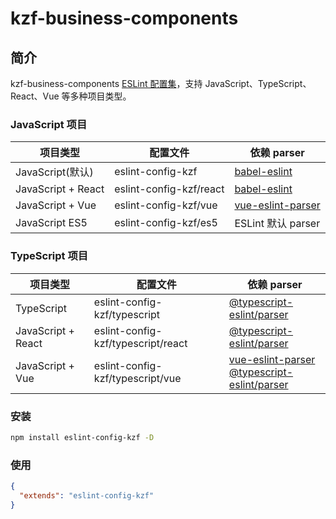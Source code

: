 # kzf-business-components

## 简介

kzf-business-components [ESLint 配置集](http://eslint.org/docs/developer-guide/shareable-configs.html)，支持 JavaScript、TypeScript、React、Vue 等多种项目类型。

### JavaScript 项目

| 项目类型 | 配置文件 | 依赖 parser |
| ----------- | ----------- | -----------|
| JavaScript(默认)         | eslint-config-kzf      | [babel-eslint](https://www.npmjs.com/package/babel-eslint)|
| JavaScript + React | eslint-config-kzf/react| [babel-eslint](https://www.npmjs.com/package/babel-eslint)|
| JavaScript + Vue   | eslint-config-kzf/vue  | [vue-eslint-parser](https://www.npmjs.com/package/eslint-plugin-vue)|
| JavaScript ES5     | eslint-config-kzf/es5  | ESLint 默认 parser|

### TypeScript 项目

| 项目类型 | 配置文件 | 依赖 parser |
| ----------- | ----------- | -----------|
| TypeScript         | eslint-config-kzf/typescript      | [@typescript-eslint/parser](https://www.npmjs.com/package/@typescript-eslint/parser)|
| JavaScript + React | eslint-config-kzf/typescript/react| [@typescript-eslint/parser](https://www.npmjs.com/package/@typescript-eslint/parser)|
| JavaScript + Vue   |eslint-config-kzf/typescript/vue  | [vue-eslint-parser](https://www.npmjs.com/package/eslint-plugin-vue)  <br /> [@typescript-eslint/parser](https://www.npmjs.com/package/@typescript-eslint/parser)|

### 安装
```sh
npm install eslint-config-kzf -D
```
### 使用

```json
{
  "extends": "eslint-config-kzf"
}
```
